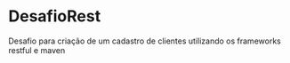 # DesafioRest
Desafio para criação de um cadastro de clientes utilizando os frameworks restful e maven
